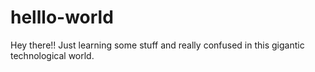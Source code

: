 # helllo-world

Hey there!!
Just learning some stuff and really confused in this gigantic technological world.
